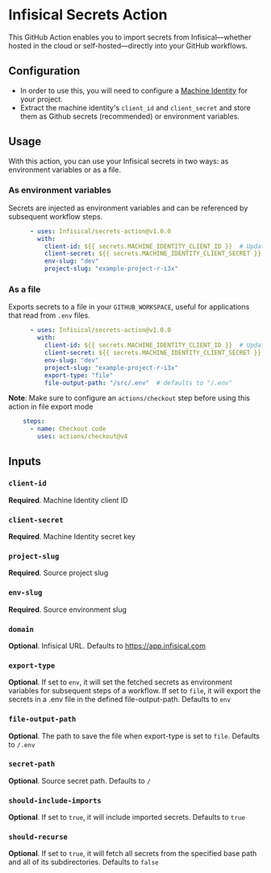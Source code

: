 # Infisical Secrets Action
This GitHub Action enables you to import secrets from Infisical—whether hosted in the cloud or self-hosted—directly into your GitHub workflows.

## Configuration
- In order to use this, you will need to configure a [Machine Identity](https://infisical.com/docs/documentation/platform/identities/universal-auth) for your project.
- Extract the machine identity's `client_id` and `client_secret` and store them as Github secrets (recommended) or environment variables.

## Usage
With this action, you can use your Infisical secrets in two ways: as environment variables or as a file.

### As environment variables
Secrets are injected as environment variables and can be referenced by subsequent workflow steps.

```yaml
      - uses: Infisical/secrets-action@v1.0.0
        with:
          client-id: ${{ secrets.MACHINE_IDENTITY_CLIENT_ID }}  # Update this to your own Github references
          client-secret: ${{ secrets.MACHINE_IDENTITY_CLIENT_SECRET }}  # Update this to your own Github references
          env-slug: "dev"
          project-slug: "example-project-r-i3x"
```

### As a file
Exports secrets to a file in your `GITHUB_WORKSPACE`, useful for applications that read from `.env` files.
```yaml
      - uses: Infisical/secrets-action@v1.0.0
        with:
          client-id: ${{ secrets.MACHINE_IDENTITY_CLIENT_ID }}  # Update this to your own Github references
          client-secret: ${{ secrets.MACHINE_IDENTITY_CLIENT_SECRET }}  # Update this to your own Github references
          env-slug: "dev"
          project-slug: "example-project-r-i3x"
          export-type: "file"
          file-output-path: "/src/.env"  # defaults to "/.env"
```
**Note**: Make sure to configure an `actions/checkout` step before using this action in file export mode
```yaml
    steps:
      - name: Checkout code
        uses: actions/checkout@v4
```


## Inputs
### `client-id`
**Required**. Machine Identity client ID

### `client-secret`
**Required**. Machine Identity secret key

### `project-slug`
**Required**. Source project slug

### `env-slug`
**Required**. Source environment slug

### `domain`
**Optional**. Infisical URL. Defaults to https://app.infisical.com

### `export-type`
**Optional**. If set to `env`, it will set the fetched secrets as environment variables for subsequent steps of a workflow. If set to `file`, it will export the secrets in a .env file in the defined file-output-path. Defaults to `env`

### `file-output-path`
**Optional**. The path to save the file when export-type is set to `file`. Defaults to `/.env`

### `secret-path`
**Optional**. Source secret path. Defaults to `/`

### `should-include-imports`
**Optional**. If set to `true`, it will include imported secrets. Defaults to `true`

### `should-recurse`
**Optional**. If set to `true`, it will fetch all secrets from the specified base path and all of its subdirectories. Defaults to `false`
